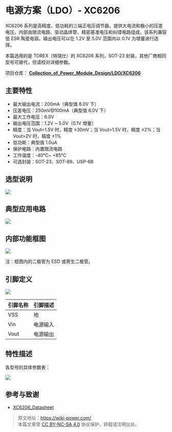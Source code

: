 # 电源方案（LDO）- XC6206

XC6206 系列是高精度、低功耗的三端正电压调节器，提供大电流和极小的压差电压，内部由限流电路、驱动晶体管、精密基准电压和纠错电路组成。该系列兼容低 ESR 陶瓷电容。输出电压可以在 1.2V 至 5.0V 范围内以 0.1V 为增量进行选择。

本篇选用的是 TOREX（特瑞仕）的 XC6206 系列，SOT-23 封装，其他厂商相同型号可替代，但请校对详细参数。

项目仓库： [**Collection_of_Power_Module_Design/LDO/XC6206**](https://github.com/linyuxuanlin/Collection_of_Power_Module_Design/tree/main/LDO/XC6206)

## 主要特性

- 最大输出电流：200mA（典型值 6.0V 下）
- 压差电压：250mV@100mA（典型值 6.0V 下）
- 最大工作电压：6.0V
- 输出电压范围：1.2V ~ 5.0V（0.1V 增量）
- 精度：当 Vout<1.5V 时，精度 ±30mV；当 Vout>1.5V 时，精度 ±2%；当 Vout>2V 时，精度 ±1%
- 低功耗：典型值 1.0uA
- 保护电路：内置限流电路
- 工作温度：-40℃~ +85℃
- 可选封装：SOT-23、SOT-89、USP-6B

## 选型说明

![](https://media.wiki-power.com/img/20220420102910.png)

## 典型应用电路

![](https://media.wiki-power.com/img/20220420102323.png)

## 内部功能框图

![](https://media.wiki-power.com/img/20220420102514.png)

注：框图内的二极管为 ESD 或寄生二极管。

## 引脚定义

![](https://media.wiki-power.com/img/20220420103005.png)

| 引脚名称 | 引脚描述 |
| -------- | -------- |
| VSS      | 地       |
| Vin      | 电源输入 |
| Vout     | 电源输出 |

## 特性描述

各型号的具体参数表：

![](https://media.wiki-power.com/img/20220420103738.png)

## 参考与致谢

- [XC6206_Datasheet](https://www.torexsemi.com/file/xc6206/XC6206.pdf)

> 原文地址：<https://wiki-power.com/>  
> 本篇文章受 [CC BY-NC-SA 4.0](https://creativecommons.org/licenses/by/4.0/deed.zh) 协议保护，转载请注明出处。
